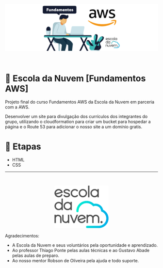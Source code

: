 <p align="center">
    <img src="assets/fundamentosawsedn.png" alt="logo Fundamentos AWS">
</p>

<br>

# 🚀 Escola da Nuvem [Fundamentos AWS]

Projeto final do curso Fundamentos AWS da Escola da Nuvem em parceria com a AWS.

Desenvolver um site para divulgação dos currículos dos integrantes do grupo, utilizando o cloudformation para criar um bucket para hospedar a página e o Route 53 para adicionar o nosso site a um domínio gratis.

# 🎉 Etapas

- HTML
- CSS

---
<br>

<p align="center">
    <img src="assets/escoladanuvem.png" alt="logo da Escola da Nuvem">
</p>

Agradecimentos:

- A Escola da Nuvem e seus voluntários pela oportunidade e aprendizado.
- Ao professor Thiago Ponte pelas aulas técnicas e ao Gustavo Abade pelas aulas de preparo.
- Ao nosso mentor Robson de Oliveira pela ajuda e todo suporte.

